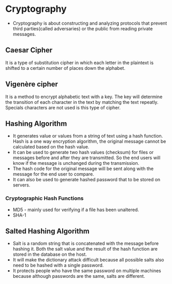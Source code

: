 # Cryptography

- Cryptography is about constructing and analyzing protocols that prevent third parties(called adversaries) or the public from reading private messages.

## Caesar Cipher

It is a type of substitution cipher in which each letter in the plaintext is shifted to a certain number of places down the alphabet.

## Vigenère cipher

It is a method to encrypt alphabetic text with a key. The key will determine the transition of each character in the text by matching the text repeatly.
Specials characters are not used is this type of cipher.

## Hashing Algorithm

- It generates value or values from a string of text using a hash function.
  Hash is a one way encryption algorithm, the original message cannot be calculated based on the hash value.
- It can be used to generate two hash values (checksum) for files or messages before and after they are transmitted. So the end users will know if the message is unchanged during the transmission.
- The hash code for the original message will be sent along with the message for the end user to compare.
- It can also be used to generate hashed password that to be stored on servers.

### Cryptographic Hash Functions

- MD5 - mainly used for verifying if a file has been unaltered.
- SHA-1

## Salted Hashing Algorithm

- Salt is a random string that is concatenated with the message before hashing it.
  Both the salt value and the result of the hash function are stored in the database on the host.
- It will make the dictionary attack difficult because all possible salts also need to be hashed with a single password.
- It protects people who have the same password on multiple machines because although passwords are the same, salts are different.

